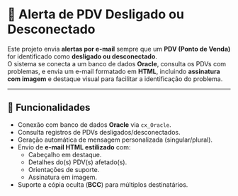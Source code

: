 # 📧 Alerta de PDV Desligado ou Desconectado

Este projeto envia **alertas por e-mail** sempre que um **PDV (Ponto de Venda)** for identificado como **desligado ou desconectado**.  
O sistema se conecta a um banco de dados **Oracle**, consulta os PDVs com problemas, e envia um e-mail formatado em **HTML**, incluindo **assinatura com imagem** e destaque visual para facilitar a identificação do problema.

---

## 🚀 Funcionalidades
- Conexão com banco de dados **Oracle** via `cx_Oracle`.
- Consulta registros de PDVs desligados/desconectados.
- Geração automática de mensagem personalizada (singular/plural).
- Envio de **e-mail HTML estilizado** com:
  - Cabeçalho em destaque.
  - Detalhes do(s) PDV(s) afetado(s).
  - Orientações de suporte.
  - Assinatura em imagem.
- Suporte a cópia oculta (**BCC**) para múltiplos destinatários.


